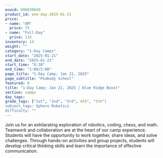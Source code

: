 ```yaml
---
ecwid: 696839049
product_id: one-day-2025-01-21
price:
- name: "AM"
  price: 75
- name: "Full-Day"
  price: 115
inventory: 14
weight: ""
category: "1-Day Camps"
start_date: "2025-01-21"
end_date: "2025-01-21"
start_time: "8:30"
end_time: "1:00/5:00"
page_title: "1-Day Camp; Jan 21, 2025"
page_subtitle: "Peabody School"
featured: 0
title: "1-Day Camp; Jan 21, 2025 | Blue Ridge Boost"
section: camps
day_tags: 
grade_tags: ["1st", "2nd", "3rd", 4th", "5th"]
subject_tags: Sphero Robotics
difficulty: ""
---
```

Join us for an exhilarating exploration of robotics, coding, chess, and math. Teamwork and collaboration are at the heart of our camp experience. Students will have the opportunity to work together, share ideas, and solve challenges. Through hands-on activities and group projects, students will develop critical thinking skills and learn the importance of effective communication.
